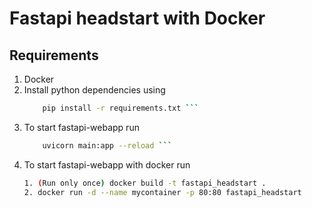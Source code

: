 # Fastapi headstart with Docker

## Requirements
1. Docker
2. Install python dependencies using 
    ```bash  
        pip install -r requirements.txt ```
3. To start fastapi-webapp run
    ```bash  
        uvicorn main:app --reload ```
4. To start fastapi-webapp with docker run
    ```bash  
    1. (Run only once) docker build -t fastapi_headstart .
    2. docker run -d --name mycontainer -p 80:80 fastapi_headstart
      ```
